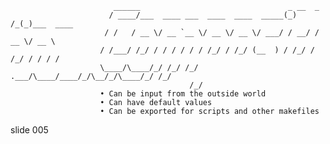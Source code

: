                            ______                                 _ __  _
                          / ____/___  ____ ___  ____  ____  _____(_) /_(_)___  ____
                         / /   / __ \/ __ `__ \/ __ \/ __ \/ ___/ / __/ / __ \/ __ \
                        / /___/ /_/ / / / / / / /_/ / /_/ (__  ) / /_/ / /_/ / / / /
                        \____/\____/_/ /_/ /_/ .___/\____/____/_/\__/_/\____/_/ /_/
                                            /_/
                        • Can be input from the outside world
                        • Can have default values
                        • Can be exported for scripts and other makefiles

















































































slide 005
